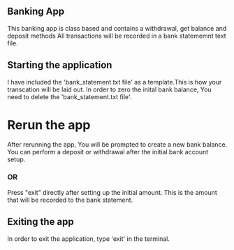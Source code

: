 ## Banking App

This banking app is class based and contains a withdrawal, get balance and deposit methods
All transactions will be recorded in a bank statememnt text file.

## Starting the application

I have included the 'bank_statement.txt file' as a template.This is how your transcation will be laid out.
In order to zero the inital bank balance, You need to delete the 'bank_statement.txt file'. 

# Rerun the app
After rerunning the app, You will be prompted to create a new bank balance.
You can perform a deposit or withdrawal after the initial bank account setup.

### OR
Press "exit" directly after setting up the initial amount.
This is the amount that will be recorded to the bank statement.

## Exiting the app

In order to exit the application, type 'exit' in the terminal.
